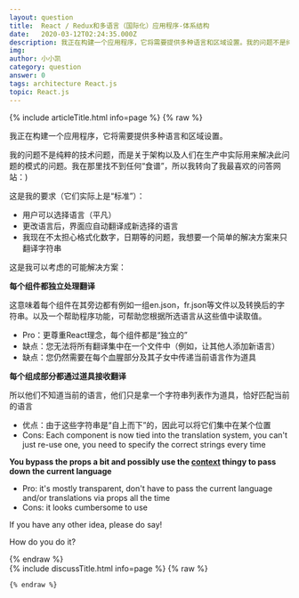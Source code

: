 ```yaml
---
layout: question
title:  React / Redux和多语言（国际化）应用程序-体系结构
date:   2020-03-12T02:24:35.000Z
description: 我正在构建一个应用程序，它将需要提供多种语言和区域设置。我的问题不是纯粹的技术问题，而是关于架构以及人们在生产中实际用来解决此问题的模式的问题。我在那...
img: 
author: 小小凯
category: question
answer: 0
tags: architecture React.js
topic: React.js
---
```

<div class="article-root">
  <div class="article">
    {% include articleTitle.html info=page %}
    {% raw %}
    <div class="article-content"><p><font style="vertical-align: inherit;"><font style="vertical-align: inherit;">我正在构建一个应用程序，它将需要提供多种语言和区域设置。</font></font></p>

<p><font style="vertical-align: inherit;"><font style="vertical-align: inherit;">我的问题不是纯粹的技术问题，而是关于架构以及人们在生产中实际用来解决此问题的模式的问题。</font><font style="vertical-align: inherit;">我在那里找不到任何“食谱”，所以我转向了我最喜欢的问答网站：)</font></font></p>

<p><font style="vertical-align: inherit;"><font style="vertical-align: inherit;">这是我的要求（它们实际上是“标准”）：</font></font></p>

<ul>
<li><font style="vertical-align: inherit;"><font style="vertical-align: inherit;">用户可以选择语言（平凡）</font></font></li>
<li><font style="vertical-align: inherit;"><font style="vertical-align: inherit;">更改语言后，界面应自动翻译成新选择的语言</font></font></li>
<li><font style="vertical-align: inherit;"><font style="vertical-align: inherit;">我现在不太担心格式化数字，日期等的问题，我想要一个简单的解决方案来只翻译字符串</font></font></li>
</ul>

<p><font style="vertical-align: inherit;"><font style="vertical-align: inherit;">这是我可以考虑的可能解决方案：</font></font></p>

<p><strong><font style="vertical-align: inherit;"><font style="vertical-align: inherit;">每个组件都独立处理翻译</font></font></strong></p>

<p><font style="vertical-align: inherit;"><font style="vertical-align: inherit;">这意味着每个组件在其旁边都有例如一组en.json，fr.json等文件以及转换后的字符串。</font><font style="vertical-align: inherit;">以及一个帮助程序功能，可帮助您根据所选语言从这些值中读取值。</font></font></p>

<ul>
<li><font style="vertical-align: inherit;"><font style="vertical-align: inherit;">Pro：更尊重React理念，每个组件都是“独立的”</font></font></li>
<li><font style="vertical-align: inherit;"><font style="vertical-align: inherit;">缺点：您无法将所有翻译集中在一个文件中（例如，让其他人添加新语言）</font></font></li>
<li><font style="vertical-align: inherit;"><font style="vertical-align: inherit;">缺点：您仍然需要在每个血腥部分及其子女中传递当前语言作为道具</font></font></li>
</ul>

<p><strong><font style="vertical-align: inherit;"><font style="vertical-align: inherit;">每个组成部分都通过道具接收翻译</font></font></strong></p>

<p><font style="vertical-align: inherit;"><font style="vertical-align: inherit;">所以他们不知道当前的语言，他们只是拿一个字符串列表作为道具，恰好匹配当前的语言</font></font></p>

<ul>
<li><font style="vertical-align: inherit;"><font style="vertical-align: inherit;">优点：由于这些字符串是“自上而下”的，因此可以将它们集中在某个位置</font></font></li>
<li>Cons: Each component is now tied into the translation system, you can't just re-use one, you need to specify the correct strings every time</li>
</ul>

<p><strong>You bypass the props a bit and possibly use the <a href="https://www.tildedave.com/2014/11/15/introduction-to-contexts-in-react-js.html">context</a> thingy to pass down the current language</strong></p>

<ul>
<li>Pro: it's mostly transparent, don't have to pass the current language and/or translations via props all the time</li>
<li>Cons: it looks cumbersome to use</li>
</ul>

<p>If you have any other idea, please do say!</p>

<p>How do you do it?</p></div>
    {% endraw %}
  </div>

  <div class="discuss-wrapper">
    {% include discussTitle.html info=page %}
    {% raw %}
    
    {% endraw %}
  </div>
<div>
